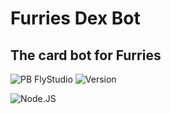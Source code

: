 # Furries Dex Bot

## The card bot for Furries

![PB FlyStudio](https://img.shields.io/badge/Powered%20By%20Fly.Studio-55c975?style=for-the-badge)
![Version](https://img.shields.io/badge/dynamic/json?url=https%3A%2F%2Fraw.githubusercontent.com%2Fflyzar73%2FFurriesDex%2Fmain%2Fpackage.json%3Ftoken%3DGHSAT0AAAAAACZ5BEFM6QKCLW25OPV3H332ZZXMKOQ&query=%24.version&prefix=V%20&label=Version)

![Node.JS](https://img.shields.io/npm/v/npm.svg?logo=nodedotjs)
